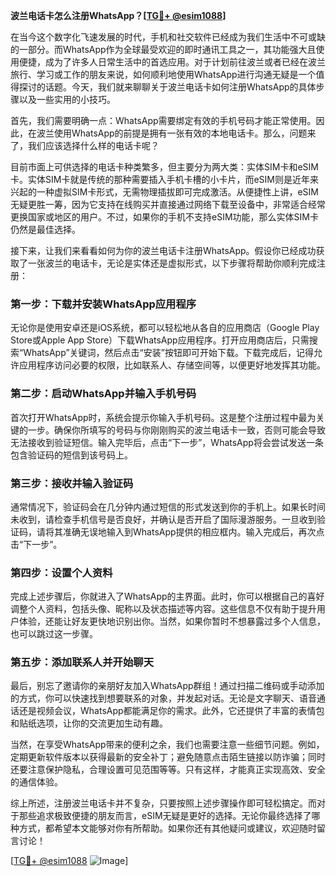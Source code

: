 **波兰电话卡怎么注册WhatsApp？[[TG💪+ @esim1088](https://t.me/s/esim1088)]**

在当今这个数字化飞速发展的时代，手机和社交软件已经成为我们生活中不可或缺的一部分。而WhatsApp作为全球最受欢迎的即时通讯工具之一，其功能强大且使用便捷，成为了许多人日常生活中的首选应用。对于计划前往波兰或者已经在波兰旅行、学习或工作的朋友来说，如何顺利地使用WhatsApp进行沟通无疑是一个值得探讨的话题。今天，我们就来聊聊关于波兰电话卡如何注册WhatsApp的具体步骤以及一些实用的小技巧。

首先，我们需要明确一点：WhatsApp需要绑定有效的手机号码才能正常使用。因此，在波兰使用WhatsApp的前提是拥有一张有效的本地电话卡。那么，问题来了，我们应该选择什么样的电话卡呢？

目前市面上可供选择的电话卡种类繁多，但主要分为两大类：实体SIM卡和eSIM卡。实体SIM卡就是传统的那种需要插入手机卡槽的小卡片，而eSIM则是近年来兴起的一种虚拟SIM卡形式，无需物理插拔即可完成激活。从便捷性上讲，eSIM无疑更胜一筹，因为它支持在线购买并直接通过网络下载至设备中，非常适合经常更换国家或地区的用户。不过，如果你的手机不支持eSIM功能，那么实体SIM卡仍然是最佳选择。

接下来，让我们来看看如何为你的波兰电话卡注册WhatsApp。假设你已经成功获取了一张波兰的电话卡，无论是实体还是虚拟形式，以下步骤将帮助你顺利完成注册：

### 第一步：下载并安装WhatsApp应用程序

无论你是使用安卓还是iOS系统，都可以轻松地从各自的应用商店（Google Play Store或Apple App Store）下载WhatsApp应用程序。打开应用商店后，只需搜索“WhatsApp”关键词，然后点击“安装”按钮即可开始下载。下载完成后，记得允许应用程序访问必要的权限，比如联系人、存储空间等，以便更好地发挥其功能。

### 第二步：启动WhatsApp并输入手机号码

首次打开WhatsApp时，系统会提示你输入手机号码。这是整个注册过程中最为关键的一步。确保你所填写的号码与你刚刚购买的波兰电话卡一致，否则可能会导致无法接收到验证短信。输入完毕后，点击“下一步”，WhatsApp将会尝试发送一条包含验证码的短信到该号码上。

### 第三步：接收并输入验证码

通常情况下，验证码会在几分钟内通过短信的形式发送到你的手机上。如果长时间未收到，请检查手机信号是否良好，并确认是否开启了国际漫游服务。一旦收到验证码，请将其准确无误地输入到WhatsApp提供的相应框内。输入完成后，再次点击“下一步”。

### 第四步：设置个人资料

完成上述步骤后，你就进入了WhatsApp的主界面。此时，你可以根据自己的喜好调整个人资料，包括头像、昵称以及状态描述等内容。这些信息不仅有助于提升用户体验，还能让好友更快地识别出你。当然，如果你暂时不想暴露过多个人信息，也可以跳过这一步骤。

### 第五步：添加联系人并开始聊天

最后，别忘了邀请你的亲朋好友加入WhatsApp群组！通过扫描二维码或手动添加的方式，你可以快速找到想要联系的对象，并发起对话。无论是文字聊天、语音通话还是视频会议，WhatsApp都能满足你的需求。此外，它还提供了丰富的表情包和贴纸选项，让你的交流更加生动有趣。

当然，在享受WhatsApp带来的便利之余，我们也需要注意一些细节问题。例如，定期更新软件版本以获得最新的安全补丁；避免随意点击陌生链接以防诈骗；同时还要注意保护隐私，合理设置可见范围等等。只有这样，才能真正实现高效、安全的通信体验。

综上所述，注册波兰电话卡并不复杂，只要按照上述步骤操作即可轻松搞定。而对于那些追求极致便捷的朋友而言，eSIM无疑是更好的选择。无论你最终选择了哪种方式，都希望本文能够对你有所帮助。如果你还有其他疑问或建议，欢迎随时留言讨论！

[[TG💪+ @esim1088](https://t.me/s/esim1088) ![Image](https://i.postimg.cc/4NQfJmqS/Snipaste-2025-05-13-00-14-12.png)]